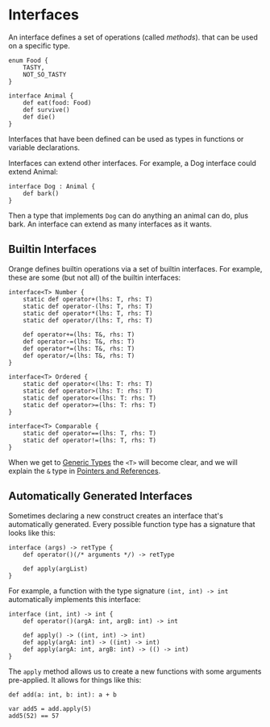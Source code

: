 # Interfaces

An interface defines a set of operations (called _methods_). that can be used on a specific type.

```
enum Food {
	TASTY,
	NOT_SO_TASTY
}

interface Animal {
	def eat(food: Food)
	def survive()
	def die()
}
```

Interfaces that have been defined can be used as types in functions or variable declarations.

Interfaces can extend other interfaces. For example, a Dog interface could extend Animal:

```
interface Dog : Animal {
	def bark()
}
```

Then a type that implements `Dog` can do anything an animal can do, plus bark. An interface can extend as many interfaces as it wants.

## Builtin Interfaces

Orange defines builtin operations via a set of builtin interfaces. For example, these are some (but not all) of the builtin interfaces:

```
interface<T> Number {
	static def operator+(lhs: T, rhs: T)
	static def operator-(lhs: T, rhs: T)
	static def operator*(lhs: T, rhs: T)
	static def operator/(lhs: T, rhs: T)

	def operator+=(lhs: T&, rhs: T)
	def operator-=(lhs: T&, rhs: T)
	def operator*=(lhs: T&, rhs: T)
	def operator/=(lhs: T&, rhs: T)
}

interface<T> Ordered {
	static def operator<(lhs: T: rhs: T)
	static def operator>(lhs: T: rhs: T)
	static def operator<=(lhs: T: rhs: T)
	static def operator>=(lhs: T: rhs: T)
}

interface<T> Comparable {
	static def operator==(lhs: T, rhs: T)
	static def operator!=(lhs: T, rhs: T)
}
```

When we get to [Generic Types](generic_types.md) the `<T>` will become clear, and we will explain the `&` type in [Pointers and References](pointers_and_references.md).

## Automatically Generated Interfaces

Sometimes declaring a new construct creates an interface that's automatically generated. Every possible function type has a signature that looks like this:

```
interface (args) -> retType {
	def operator()(/* arguments */) -> retType

	def apply(argList)
}
```

For example, a function with the type signature `(int, int) -> int` automatically implements this interface:

```
interface (int, int) -> int {
	def operator()(argA: int, argB: int) -> int

	def apply() -> ((int, int) -> int)
	def apply(argA: int) -> ((int) -> int)
	def apply(argA: int, argB: int) -> (() -> int)
}
```

The `apply` method allows us to create a new functions with some arguments pre-applied. It allows for things like this:

```
def add(a: int, b: int): a + b

var add5 = add.apply(5)
add5(52) == 57
```
